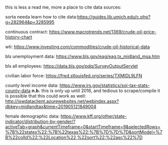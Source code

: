 this is less a read me, more a place to cite data sources:

sorta needa learn how to cite data:https://guides.lib.umich.edu/c.php?g=282964&p=3285995

continuous contract: https://www.macrotrends.net/1369/crude-oil-price-history-chart

wti: https://www.investing.com/commodities/crude-oil-historical-data

bls unemployment data: https://www.bls.gov/eag/eag.tx_midland_msa.htm

bls all employees: https://data.bls.gov/pdq/SurveyOutputServlet

civilian labor force: https://fred.stlouisfed.org/series/TXMIDL9LFN



county level income data: https://www.irs.gov/statistics/soi-tax-stats-county-data
    **n.b.** this is only up until 2016, and tedious to scrape/compile
    it is possible that this could work as well: http://iswdataclient.azurewebsites.net/webindex.aspx?dbkey=midlandtax&time=201905121849004

female demographic data: https://www.kff.org/other/state-indicator/distribution-by-gender/?activeTab=graph&currentTimeframe=0&startTimeframe=9&selectedRows=%7B%22states%22:%7B%22texas%22:%7B%7D%7D%7D&sortModel=%7B%22colId%22:%22Location%22,%22sort%22:%22asc%22%7D
